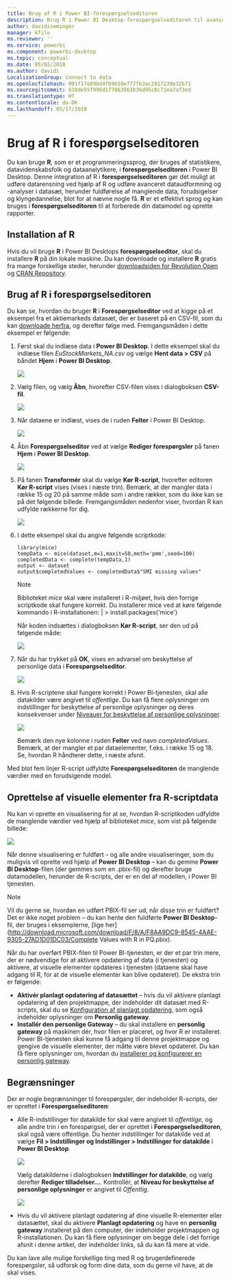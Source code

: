 ```yaml
---
title: Brug af R i Power BI-forespørgselseditoren
description: Brug R i Power BI Desktop-forespørgselseditoren til avancerede analyser
author: davidiseminger
manager: kfile
ms.reviewer: ''
ms.service: powerbi
ms.component: powerbi-desktop
ms.topic: conceptual
ms.date: 05/02/2018
ms.author: davidi
LocalizationGroup: Connect to data
ms.openlocfilehash: 091f17e89bd4fb9658e777f63ac2017239e32b71
ms.sourcegitcommit: 638de55f996d177063561b36d95c8c71ea7af3ed
ms.translationtype: HT
ms.contentlocale: da-DK
ms.lasthandoff: 05/17/2018
---
```

# <a name="using-r-in-query-editor"></a>Brug af R i forespørgselseditoren
Du kan bruge **R**, som er et programmeringssprog, der bruges af statistikere, datavidenskabsfolk og dataanalytikere, i **forespørgselseditoren** i Power BI Desktop. Denne integration af R i **forespørgselseditoren** gør det muligt at udføre datarensning ved hjælp af R og udføre avanceret dataudformning og -analyser i datasæt, herunder fuldførelse af manglende data, forudsigelser og klyngedannelse, blot for at nævne nogle få. **R** er et effektivt sprog og kan bruges i **forespørgselseditoren** til at forberede din datamodel og oprette rapporter.

## <a name="installing-r"></a>Installation af R
Hvis du vil bruge **R** i Power BI Desktops **forespørgselseditor**, skal du installere **R** på din lokale maskine. Du kan downloade og installere **R** gratis fra mange forskellige steder, herunder [downloadsiden for Revolution Open](https://mran.revolutionanalytics.com/download/) og [CRAN Repository](https://cran.r-project.org/bin/windows/base/).

## <a name="using-r-in-query-editor"></a>Brug af R i forespørgselseditoren
Du kan se, hvordan du bruger **R** i **Forespørgselseditor** ved at kigge på et eksempel fra et aktiemarkeds datasæt, der er baseret på en CSV-fil, som du kan [downloade herfra](http://download.microsoft.com/download/F/8/A/F8AA9DC9-8545-4AAE-9305-27AD1D01DC03/EuStockMarkets_NA.csv), og derefter følge med. Fremgangsmåden i dette eksempel er følgende:

1. Først skal du indlæse data i **Power BI Desktop**. I dette eksempel skal du indlæse filen *EuStockMarkets_NA.csv* og vælge **Hent data > CSV** på båndet **Hjem** i **Power BI Desktop**.
   
   ![](media/desktop-r-in-query-editor/r-in-query-editor_1.png)
2. Vælg filen, og vælg **Åbn**, hvorefter CSV-filen vises i dialogboksen **CSV-fil**.
   
   ![](media/desktop-r-in-query-editor/r-in-query-editor_2.png)
3. Når dataene er indlæst, vises de i ruden **Felter** i Power BI Desktop.
   
   ![](media/desktop-r-in-query-editor/r-in-query-editor_3.png)
4. Åbn **Forespørgselseditor** ved at vælge **Rediger forespørgsler** på fanen **Hjem** i **Power BI Desktop**.
   
   ![](media/desktop-r-in-query-editor/r-in-query-editor_4.png)
5. På fanen **Transformér** skal du vælge **Kør R-script**, hvorefter editoren **Kør R-script** vises (vises i næste trin). Bemærk, at der mangler data i række 15 og 20 på samme måde som i andre rækker, som du ikke kan se på det følgende billede. Fremgangsmåden nedenfor viser, hvordan R kan udfylde rækkerne for dig.
   
   ![](media/desktop-r-in-query-editor/r-in-query-editor_5d.png)
6. I dette eksempel skal du angive følgende scriptkode:
   
       library(mice)
       tempData <- mice(dataset,m=1,maxit=50,meth='pmm',seed=100)
       completedData <- complete(tempData,1)
       output <- dataset
       output$completedValues <- completedData$"SMI missing values"
   
   > [!NOTE]
   > Biblioteket *mice* skal være installeret i R-miljøet, hvis den forrige scriptkode skal fungere korrekt. Du installerer mice ved at køre følgende kommando i R-installationen: |      > install.packages('mice')
   > 
   > 
   
   Når koden indsættes i dialogboksen **Kør R-script**, ser den ud på følgende måde:
   
   ![](media/desktop-r-in-query-editor/r-in-query-editor_5b.png)
7. Når du har trykket på **OK**, vises en advarsel om beskyttelse af personlige data i **Forespørgselseditor**.
   
   ![](media/desktop-r-in-query-editor/r-in-query-editor_6.png)
8. Hvis R-scriptene skal fungere korrekt i Power BI-tjenesten, skal alle datakilder være angivet til *offentlige*. Du kan få flere oplysninger om indstillinger for beskyttelse af personlige oplysninger og deres konsekvenser under [Niveauer for beskyttelse af personlige oplysninger](desktop-privacy-levels.md).
   
   ![](media/desktop-r-in-query-editor/r-in-query-editor_7.png)
   
   Bemærk den nye kolonne i ruden **Felter** ved navn *completedValues*. Bemærk, at der mangler et par dataelementer, f.eks. i række 15 og 18. Se, hvordan R håndterer dette, i næste afsnit.
   

Med blot fem linjer R-script udfyldte **Forespørgselseditoren** de manglende værdier med en forudsigende model.

## <a name="creating-visuals-from-r-script-data"></a>Oprettelse af visuelle elementer fra R-scriptdata
Nu kan vi oprette en visualisering for at se, hvordan R-scriptkoden udfyldte de manglende værdier ved hjælp af biblioteket *mice*, som vist på følgende billede:

![](media/desktop-r-in-query-editor/r-in-query-editor_8a.png)

Når denne visualisering er fuldført – og alle andre visualiseringer, som du muligvis vil oprette ved hjælp af **Power BI Desktop** – kan du gemme **Power BI Desktop**-filen (der gemmes som en .pbix-fil) og derefter bruge datamodellen, herunder de R-scripts, der er en del af modellen, i Power BI tjenesten.

> [!NOTE]
> Vil du gerne se, hvordan en udført PBIX-fil ser ud, når disse trin er fuldført? Det er ikke noget problem – du kan hente den fuldførte **Power BI Desktop**-fil, der bruges i eksemplerne, [lige her](http://download.microsoft.com/download/F/8/A/F8AA9DC9-8545-4AAE-9305-27AD1D01DC03/Complete Values with R in PQ.pbix).
> 
> 

Når du har overført PBIX-filen til Power BI-tjenesten, er der et par trin mere, der er nødvendige for at aktivere opdatering af data (i tjenesten) og aktivere, at visuelle elementer opdateres i tjenesten (dataene skal have adgang til R, for at de visuelle elementer kan blive opdateret). De ekstra trin er følgende:

* **Aktivér planlagt opdatering af datasættet** – hvis du vil aktivere planlagt opdatering af den projektmappe, der indeholder dit datasæt med R-scripts, skal du se [Konfiguration af planlagt opdatering](refresh-scheduled-refresh.md), som også indeholder oplysninger om **Personlig gateway**.
* **Installér den personlige Gateway** – du skal installere en **personlig gateway** på maskinen dér, hvor filen er placeret, og hvor R er installeret. Power BI-tjenesten skal kunne få adgang til denne projektmappe og gengive de visuelle elementer, der måtte være blevet opdateret. Du kan få flere oplysninger om, hvordan du [installerer og konfigurerer en personlig gateway](personal-gateway.md).

## <a name="limitations"></a>Begrænsninger
Der er nogle begrænsninger til forespørgsler, der indeholder R-scripts, der er oprettet i **Forespørgselseditoren**:

* Alle R-indstillinger for datakilde for skal være angivet til *offentlige*, og alle andre trin i en forespørgsel, der er oprettet i **Forespørgselseditoren**, skal også være offentlige. Du henter indstillinger for datakilde ved at vælge **Fil > Indstillinger og Indstillinger > Indstillinger for datakilde** i **Power BI Desktop**.
  
  ![](media/desktop-r-in-query-editor/r-in-query-editor_9.png)
  
  Vælg datakilderne i dialogboksen **Indstillinger for datakilde**, og vælg derefter **Rediger tilladelser...**. Kontrollér, at **Niveau for beskyttelse af personlige oplysninger** er angivet til *Offentlig*.
  
  ![](media/desktop-r-in-query-editor/r-in-query-editor_10.png)    
* Hvis du vil aktivere planlagt opdatering af dine visuelle R-elementer eller datasættet, skal du aktivere **Planlagt opdatering** og have en **personlig gateway** installeret på den computer, der indeholder projektmappen og R-installationen. Du kan få flere oplysninger om begge dele i det forrige afsnit i denne artikel, der indeholder links, så du kan få mere at vide.

Du kan lave alle mulige forskellige ting med R og brugerdefinerede forespørgsler, så udforsk og form dine data, som du gerne vil have, at de skal vises.

